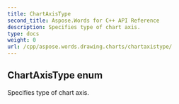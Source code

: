 ```yaml
---
title: ChartAxisType
second_title: Aspose.Words for C++ API Reference
description: Specifies type of chart axis. 
type: docs
weight: 0
url: /cpp/aspose.words.drawing.charts/chartaxistype/
---
```

## ChartAxisType enum


Specifies type of chart axis.

